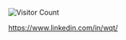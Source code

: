 <!-- ![](https://komarev.com/ghpvc/?username=q3769) -->
![Visitor Count](https://profile-counter.glitch.me/q3769/count.svg)

https://www.linkedin.com/in/wqt/
